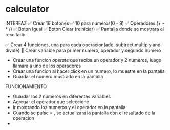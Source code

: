 # calculator



INTERFAZ
✅ Crear 16 botones 
    ✅ 10 para numeros(0 - 9) 
    ✅ Operadores (+ - * /)
    ✅ Boton Igual
    ✅ Boton Clear (reiniciar)
✅ Pantalla donde se mostrara el resultado




✅ Crear 4 funciones, una para cada operacion(add, subtract,multiply and divide)
🤔 Crear variable para primer numero, operador y segundo numero
- Crear una funcion *operate* que reciba un operador y 2 numeros, luego llamara a uno de los operadores
- Crear una funcion al hacer click en un numero, lo muestre en la pantalla
- Guardar el numero mostrado en la pantalla

FUNCIONAMIENTO

- Guardar los 2 numeros en diferentes variables
- Agregar el operador que seleccione
- Ir mostrando los numeros y el operador en la pantalla
- Cuando se pulse = , se actualizara la pantalla con el resultado de la operacion
- 
